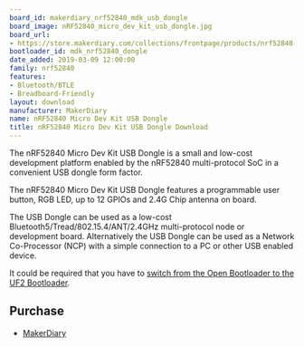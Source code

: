 ```yaml
---
board_id: makerdiary_nrf52840_mdk_usb_dongle
board_image: nRF52840_micro_dev_kit_usb_dongle.jpg
board_url:
- https://store.makerdiary.com/collections/frontpage/products/nrf52840-mdk-usb-dongle
bootloader_id: mdk_nrf52840_dongle
date_added: 2019-03-09 12:00:00
family: nrf52840
features:
- Bluetooth/BTLE
- Breadboard-Friendly
layout: download
manufacturer: MakerDiary
name: nRF52840 Micro Dev Kit USB Dongle
title: nRF52840 Micro Dev Kit USB Dongle Download
---
```


The nRF52840 Micro Dev Kit USB Dongle is a small and low-cost development platform enabled by the nRF52840 multi-protocol SoC in a convenient USB dongle form factor.

The nRF52840 Micro Dev Kit USB Dongle features a programmable user button, RGB LED, up to 12 GPIOs and 2.4G Chip antenna on board.

The USB Dongle can be used as a low-cost Bluetooth5/Tread/802.15.4/ANT/2.4GHz multi-protocol node or development board. Alternatively the USB Dongle can be used as a Network Co-Processor (NCP) with a simple connection to a PC or other USB enabled device.

It could be required that you have to [switch from the Open Bootloader to the UF2 Bootloader](https://wiki.makerdiary.com/nrf52840-mdk-usb-dongle/programming/#upgrade-to-uf2-bootloader-from-open-bootloader).

## Purchase
* [MakerDiary](https://store.makerdiary.com/collections/frontpage/products/nrf52840-mdk-usb-dongle)
